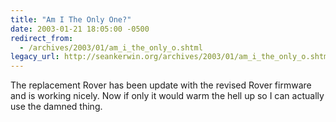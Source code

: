 ```yaml
---
title: "Am I The Only One?"
date: 2003-01-21 18:05:00 -0500
redirect_from:
  - /archives/2003/01/am_i_the_only_o.shtml
legacy_url: http://seankerwin.org/archives/2003/01/am_i_the_only_o.shtml
---
```

<p>The replacement Rover has been update with the revised Rover firmware and is working nicely.  Now if only it would warm the hell up so I can actually use the damned thing.</p>
